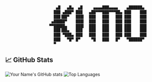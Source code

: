```txt
                       ▄█   ▄█▄  ▄█     ▄▄▄▄███▄▄▄▄    ▄██████▄ 
                      ███ ▄███▀ ███   ▄██▀▀▀███▀▀▀██▄ ███    ███
                      ███▐██▀   ███▌  ███   ███   ███ ███    ███
                     ▄█████▀    ███▌  ███   ███   ███ ███    ███
                    ▀▀█████▄    ███▌  ███   ███   ███ ███    ███
                      ███▐██▄   ███   ███   ███   ███ ███    ███
                      ███ ▀███▄ ███   ███   ███   ███ ███    ███
                      ███   ▀█▀ █▀     ▀█   ███   █▀   ▀██████▀ 
                      ▀                                         
```

<!--START_SECTION:waka--> <!--END_SECTION:waka-->


## 📈 GitHub Stats

![Your Name's GitHub stats](https://github-readme-stats.vercel.app/api?username=kim0chi&show_icons=true&theme=default)
![Top Languages](https://github-readme-stats.vercel.app/api/top-langs/?username=kim0chi&layout=compact)

